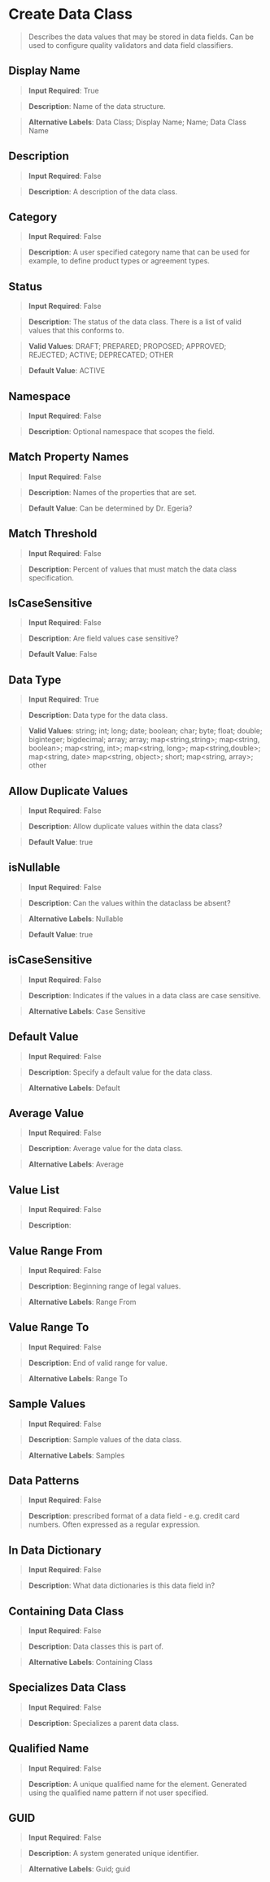 # Create Data Class
>	Describes the data values that may be stored in data fields. Can be used to configure quality validators and data field classifiers.

## Display Name
>	**Input Required**: True

>	**Description**: Name of the data structure.

>	**Alternative Labels**: Data Class; Display Name; Name; Data Class Name


## Description
>	**Input Required**: False

>	**Description**: A description of the data class.


## Category
>	**Input Required**: False

>	**Description**: A user specified category name that can be used for example, to define product types or agreement types.


## Status
>	**Input Required**: False

>	**Description**: The status of the data class. There is a list of valid values that this conforms to.

>	**Valid Values**: DRAFT; PREPARED; PROPOSED; APPROVED; REJECTED;  ACTIVE; DEPRECATED; OTHER

>	**Default Value**: ACTIVE


## Namespace
>	**Input Required**: False

>	**Description**: Optional namespace that scopes the field.


## Match Property Names
>	**Input Required**: False

>	**Description**: Names of the properties that are set.

>	**Default Value**: Can be determined by Dr. Egeria?


## Match Threshold
>	**Input Required**: False

>	**Description**: Percent of values that must match the data class specification.


## IsCaseSensitive
>	**Input Required**: False

>	**Description**: Are field values case sensitive?

>	**Default Value**: False


## Data Type
>	**Input Required**: True

>	**Description**: Data type for the data class.

>	**Valid Values**: string; int; long; date; boolean; char; byte; float; double; biginteger; bigdecimal; array<string>; array<int>; map<string,string>; map<string, boolean>; map<string, int>; map<string, long>; map<string,double>; map<string, date> map<string, object>; short; map<string, array<string>>; other


## Allow Duplicate Values
>	**Input Required**: False

>	**Description**: Allow duplicate values within the data class?

>	**Default Value**: true


## isNullable
>	**Input Required**: False

>	**Description**: Can the values within the dataclass be absent?

>	**Alternative Labels**: Nullable

>	**Default Value**: true


## isCaseSensitive
>	**Input Required**: False

>	**Description**: Indicates if the values in a  data class are case sensitive.

>	**Alternative Labels**: Case Sensitive


## Default Value
>	**Input Required**: False

>	**Description**: Specify a default value for the data class.

>	**Alternative Labels**: Default


## Average Value
>	**Input Required**: False

>	**Description**: Average value for the data class.

>	**Alternative Labels**: Average


## Value List
>	**Input Required**: False

>	**Description**: 


## Value Range From
>	**Input Required**: False

>	**Description**: Beginning range of legal values.

>	**Alternative Labels**: Range From


## Value Range To
>	**Input Required**: False

>	**Description**: End of valid range for value.

>	**Alternative Labels**: Range To


## Sample Values
>	**Input Required**: False

>	**Description**: Sample values of the data class.

>	**Alternative Labels**: Samples


## Data Patterns
>	**Input Required**: False

>	**Description**: prescribed format of a data field - e.g. credit card numbers. Often expressed as a regular expression.


## In Data Dictionary
>	**Input Required**: False

>	**Description**: What data dictionaries is this data field in?


## Containing Data Class
>	**Input Required**: False

>	**Description**: Data classes this is part of.

>	**Alternative Labels**: Containing Class


## Specializes Data Class
>	**Input Required**: False

>	**Description**: Specializes a parent  data class.


## Qualified Name
>	**Input Required**: False

>	**Description**: A unique qualified name for the element. Generated using the qualified name pattern  if not user specified.


## GUID
>	**Input Required**: False

>	**Description**: A system generated unique identifier.

>	**Alternative Labels**: Guid; guid


